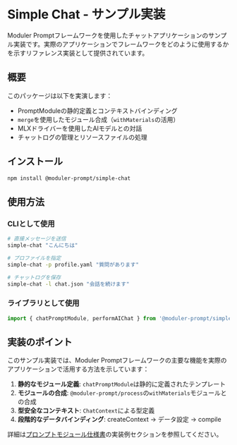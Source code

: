 # Simple Chat - サンプル実装

Moduler Promptフレームワークを使用したチャットアプリケーションのサンプル実装です。実際のアプリケーションでフレームワークをどのように使用するかを示すリファレンス実装として提供されています。

## 概要

このパッケージは以下を実演します：
- PromptModuleの静的定義とコンテキストバインディング
- `merge`を使用したモジュール合成（`withMaterials`の活用）
- MLXドライバーを使用したAIモデルとの対話
- チャットログの管理とリソースファイルの処理

## インストール

```bash
npm install @moduler-prompt/simple-chat
```

## 使用方法

### CLIとして使用

```bash
# 直接メッセージを送信
simple-chat "こんにちは"

# プロファイルを指定
simple-chat -p profile.yaml "質問があります"

# チャットログを保存
simple-chat -l chat.json "会話を続けます"
```

### ライブラリとして使用

```typescript
import { chatPromptModule, performAIChat } from '@moduler-prompt/simple-chat';
```

## 実装のポイント

このサンプル実装では、Moduler Promptフレームワークの主要な機能を実際のアプリケーションで活用する方法を示しています：

1. **静的なモジュール定義**: `chatPromptModule`は静的に定義されたテンプレート
2. **モジュールの合成**: `@moduler-prompt/process`の`withMaterials`モジュールとの合成
3. **型安全なコンテキスト**: `ChatContext`による型定義
4. **段階的なデータバインディング**: createContext → データ設定 → compile

詳細は[プロンプトモジュール仕様書](../../docs/PROMPT_MODULE_SPECIFICATION.md)の実装例セクションを参照してください。